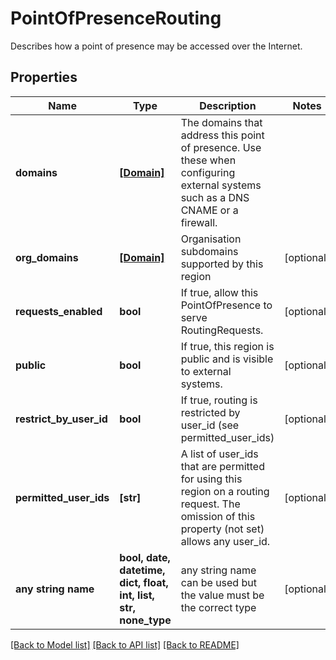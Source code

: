 # PointOfPresenceRouting

Describes how a point of presence may be accessed over the Internet. 

## Properties
Name | Type | Description | Notes
------------ | ------------- | ------------- | -------------
**domains** | [**[Domain]**](Domain.md) | The domains that address this point of presence. Use these when configuring external systems such as a DNS CNAME or a firewall.  | 
**org_domains** | [**[Domain]**](Domain.md) | Organisation subdomains supported by this region | [optional] 
**requests_enabled** | **bool** | If true, allow this PointOfPresence to serve RoutingRequests. | [optional] 
**public** | **bool** | If true, this region is public and is visible to external systems. | [optional] 
**restrict_by_user_id** | **bool** | If true, routing is restricted by user_id (see permitted_user_ids) | [optional] 
**permitted_user_ids** | **[str]** | A list of user_ids that are permitted for using this region on a routing request. The omission of this property (not set) allows any user_id.  | [optional] 
**any string name** | **bool, date, datetime, dict, float, int, list, str, none_type** | any string name can be used but the value must be the correct type | [optional]

[[Back to Model list]](../README.md#documentation-for-models) [[Back to API list]](../README.md#documentation-for-api-endpoints) [[Back to README]](../README.md)


